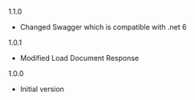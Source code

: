 1.1.0
* Changed Swagger which is compatible with .net 6

1.0.1
* Modified Load Document Response

1.0.0
* Initial version

